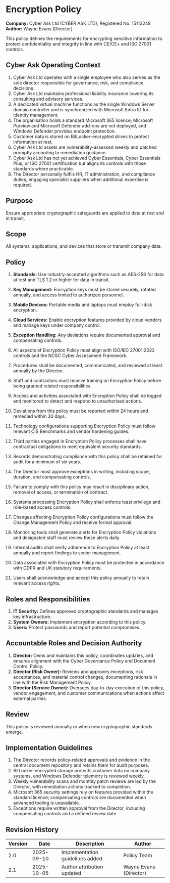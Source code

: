 # Encryption Policy

**Company:** Cyber Ask Ltd (CYBER ASK LTD), Registered No. 15113248  
**Author:** Wayne Evans (Director)

This policy defines the requirements for encrypting sensitive information to protect confidentiality and integrity in line with CE/CE+ and ISO 27001 controls.

## Cyber Ask Operating Context

1. Cyber Ask Ltd operates with a single employee who also serves as the sole director responsible for governance, risk, and compliance decisions.
2. Cyber Ask Ltd maintains professional liability insurance covering its consulting and advisory services.
3. A dedicated virtual machine functions as the single Windows Server domain controller and is synchronized with Microsoft Entra ID for identity management.
4. The organisation holds a standard Microsoft 365 licence; Microsoft Purview and Microsoft Defender add-ons are not deployed, and Windows Defender provides endpoint protection.
5. Customer data is stored on BitLocker-encrypted drives to protect information at rest.
6. Cyber Ask Ltd assets are vulnerability-assessed weekly and patched promptly according to remediation guidance.
7. Cyber Ask Ltd has not yet achieved Cyber Essentials, Cyber Essentials Plus, or ISO 27001 certification but aligns its controls with those standards where practicable.
8. The Director personally fulfils HR, IT administration, and compliance duties, engaging specialist suppliers when additional expertise is required.



## Purpose

Ensure appropriate cryptographic safeguards are applied to data at rest and in transit.

## Scope

All systems, applications, and devices that store or transmit company data.

## Policy
1. **Standards:** Use industry-accepted algorithms such as AES-256 for data at rest and TLS 1.2 or higher for data in transit.
2. **Key Management:** Encryption keys must be stored securely, rotated annually, and access limited to authorized personnel.
3. **Mobile Devices:** Portable media and laptops must employ full-disk encryption.
4. **Cloud Services:** Enable encryption features provided by cloud vendors and manage keys under company control.
5. **Exception Handling:** Any deviations require documented approval and compensating controls.

1. All aspects of Encryption Policy must align with ISO/IEC 27001:2022 controls and the NCSC Cyber Assessment Framework.
2. Procedures shall be documented, communicated, and reviewed at least annually by the Director.
3. Staff and contractors must receive training on Encryption Policy before being granted related responsibilities.
4. Access and activities associated with Encryption Policy shall be logged and monitored to detect and respond to unauthorised actions.
5. Deviations from this policy must be reported within 24 hours and remedied within 30 days.
6. Technology configurations supporting Encryption Policy must follow relevant CIS Benchmarks and vendor hardening guides.
7. Third parties engaged in Encryption Policy processes shall have contractual obligations to meet equivalent security standards.
8. Records demonstrating compliance with this policy shall be retained for audit for a minimum of six years.
9. The Director must approve exceptions in writing, including scope, duration, and compensating controls.
10. Failure to comply with this policy may result in disciplinary action, removal of access, or termination of contract.

1. Systems processing Encryption Policy shall enforce least privilege and role-based access controls.
2. Changes affecting Encryption Policy configurations must follow the Change Management Policy and receive formal approval.
3. Monitoring tools shall generate alerts for Encryption Policy violations and designated staff must review these alerts daily.
4. Internal audits shall verify adherence to Encryption Policy at least annually and report findings to senior management.
5. Data associated with Encryption Policy must be protected in accordance with GDPR and UK statutory requirements.
6. Users shall acknowledge and accept this policy annually to retain relevant access rights.

## Roles and Responsibilities

1. **IT Security:** Defines approved cryptographic standards and manages key infrastructure.
2. **System Owners:** Implement encryption according to this policy.
3. **Users:** Protect passwords and report potential compromises.

## Accountable Roles and Decision Authority

1. **Director:** Owns and maintains this policy, coordinates updates, and ensures alignment with the Cyber Governance Policy and Document Control Policy.
2. **Director (Risk Owner):** Reviews and approves exceptions, risk acceptances, and material control changes, documenting rationale in line with the Risk Management Policy.
3. **Director (Service Owner):** Oversees day-to-day execution of this policy, vendor engagement, and customer communications when actions affect external parties.


## Review

This policy is reviewed annually or when new cryptographic standards emerge.

## Implementation Guidelines
1. The Director records policy-related approvals and evidence in the central document repository and retains them for audit purposes.
2. BitLocker-encrypted storage protects customer data on company systems, and Windows Defender telemetry is reviewed weekly.
3. Weekly vulnerability scans and monthly patch reviews are led by the Director, with remediation actions tracked to completion.
4. Microsoft 365 security settings rely on features provided within the standard licence; compensating controls are documented when advanced tooling is unavailable.
5. Exceptions require written approval from the Director, including compensating controls and a defined review date.


## Revision History

| Version | Date | Description | Author |
| ------- | ---------- | ----------------------- | ------ |
| 2.0     | 2025-09-10 | Implementation guidelines added | Policy Team |
| 2.1     | 2025-10-05 | Author attribution updated | Wayne Evans (Director) |
